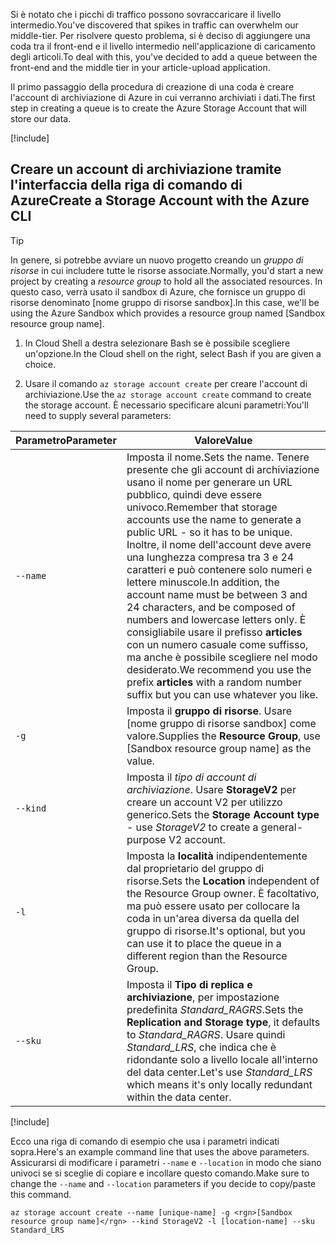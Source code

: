 <span data-ttu-id="ca527-101">Si è notato che i picchi di traffico possono sovraccaricare il livello intermedio.</span><span class="sxs-lookup"><span data-stu-id="ca527-101">You've discovered that spikes in traffic can overwhelm our middle-tier.</span></span> <span data-ttu-id="ca527-102">Per risolvere questo problema, si è deciso di aggiungere una coda tra il front-end e il livello intermedio nell'applicazione di caricamento degli articoli.</span><span class="sxs-lookup"><span data-stu-id="ca527-102">To deal with this, you've decided to add a queue between the front-end and the middle tier in your article-upload application.</span></span>

<span data-ttu-id="ca527-103">Il primo passaggio della procedura di creazione di una coda è creare l'account di archiviazione di Azure in cui verranno archiviati i dati.</span><span class="sxs-lookup"><span data-stu-id="ca527-103">The first step in creating a queue is to create the Azure Storage Account that will store our data.</span></span>

<!-- Activate the sandbox -->
[!include[](../../../includes/azure-sandbox-activate.md)]

## <a name="create-a-storage-account-with-the-azure-cli"></a><span data-ttu-id="ca527-104">Creare un account di archiviazione tramite l'interfaccia della riga di comando di Azure</span><span class="sxs-lookup"><span data-stu-id="ca527-104">Create a Storage Account with the Azure CLI</span></span>

> [!TIP] 
> <span data-ttu-id="ca527-105">In genere, si potrebbe avviare un nuovo progetto creando un _gruppo di risorse_ in cui includere tutte le risorse associate.</span><span class="sxs-lookup"><span data-stu-id="ca527-105">Normally, you'd start a new project by creating a _resource group_ to hold all the associated resources.</span></span> <span data-ttu-id="ca527-106">In questo caso, verrà usato il sandbox di Azure, che fornisce un gruppo di risorse denominato <rgn>[nome gruppo di risorse sandbox]</rgn>.</span><span class="sxs-lookup"><span data-stu-id="ca527-106">In this case, we'll be using the Azure Sandbox which provides a resource group named <rgn>[Sandbox resource group name]</rgn>.</span></span>

1. <span data-ttu-id="ca527-107">In Cloud Shell a destra selezionare Bash se è possibile scegliere un'opzione.</span><span class="sxs-lookup"><span data-stu-id="ca527-107">In the Cloud shell on the right, select Bash if you are given a choice.</span></span>

1. <span data-ttu-id="ca527-108">Usare il comando `az storage account create` per creare l'account di archiviazione.</span><span class="sxs-lookup"><span data-stu-id="ca527-108">Use the `az storage account create` command to create the storage account.</span></span> <span data-ttu-id="ca527-109">È necessario specificare alcuni parametri:</span><span class="sxs-lookup"><span data-stu-id="ca527-109">You'll need to supply several parameters:</span></span>

| <span data-ttu-id="ca527-110">Parametro</span><span class="sxs-lookup"><span data-stu-id="ca527-110">Parameter</span></span> | <span data-ttu-id="ca527-111">Valore</span><span class="sxs-lookup"><span data-stu-id="ca527-111">Value</span></span> |
|-----------|-------|
| `--name`  | <span data-ttu-id="ca527-112">Imposta il nome.</span><span class="sxs-lookup"><span data-stu-id="ca527-112">Sets the name.</span></span> <span data-ttu-id="ca527-113">Tenere presente che gli account di archiviazione usano il nome per generare un URL pubblico, quindi deve essere univoco.</span><span class="sxs-lookup"><span data-stu-id="ca527-113">Remember that storage accounts use the name to generate a public URL - so it has to be unique.</span></span> <span data-ttu-id="ca527-114">Inoltre, il nome dell'account deve avere una lunghezza compresa tra 3 e 24 caratteri e può contenere solo numeri e lettere minuscole.</span><span class="sxs-lookup"><span data-stu-id="ca527-114">In addition, the account name must be between 3 and 24 characters, and be composed of numbers and lowercase letters only.</span></span> <span data-ttu-id="ca527-115">È consigliabile usare il prefisso **articles** con un numero casuale come suffisso, ma anche è possibile scegliere nel modo desiderato.</span><span class="sxs-lookup"><span data-stu-id="ca527-115">We recommend you use the prefix **articles** with a random number suffix but you can use whatever you like.</span></span> |
| `-g`        | <span data-ttu-id="ca527-116">Imposta il **gruppo di risorse**. Usare <rgn>[nome gruppo di risorse sandbox]</rgn> come valore.</span><span class="sxs-lookup"><span data-stu-id="ca527-116">Supplies the **Resource Group**, use <rgn>[Sandbox resource group name]</rgn> as the value.</span></span> |
| `--kind`    | <span data-ttu-id="ca527-117">Imposta il _tipo di account di archiviazione_. Usare **StorageV2** per creare un account V2 per utilizzo generico.</span><span class="sxs-lookup"><span data-stu-id="ca527-117">Sets the **Storage Account type** - use _StorageV2_ to create a general-purpose V2 account.</span></span> |
| `-l`        | <span data-ttu-id="ca527-118">Imposta la **località** indipendentemente dal proprietario del gruppo di risorse.</span><span class="sxs-lookup"><span data-stu-id="ca527-118">Sets the **Location** independent of the Resource Group owner.</span></span> <span data-ttu-id="ca527-119">È facoltativo, ma può essere usato per collocare la coda in un'area diversa da quella del gruppo di risorse.</span><span class="sxs-lookup"><span data-stu-id="ca527-119">It's optional, but you can use it to place the queue in a different region than the Resource Group.</span></span> |
| `--sku`     | <span data-ttu-id="ca527-120">Imposta il **Tipo di replica e archiviazione**, per impostazione predefinita _Standard_RAGRS_.</span><span class="sxs-lookup"><span data-stu-id="ca527-120">Sets the **Replication and Storage type**, it defaults to _Standard_RAGRS_.</span></span> <span data-ttu-id="ca527-121">Usare quindi _Standard_LRS_, che indica che è ridondante solo a livello locale all'interno del data center.</span><span class="sxs-lookup"><span data-stu-id="ca527-121">Let's use _Standard_LRS_ which means it's only locally redundant within the data center.</span></span> |

<!-- Resource selection -->
[!include[](../../../includes/azure-sandbox-regions-first-mention-note.md)]

<span data-ttu-id="ca527-122">Ecco una riga di comando di esempio che usa i parametri indicati sopra.</span><span class="sxs-lookup"><span data-stu-id="ca527-122">Here's an example command line that uses the above parameters.</span></span> <span data-ttu-id="ca527-123">Assicurarsi di modificare i parametri `--name` e `--location` in modo che siano univoci se si sceglie di copiare e incollare questo comando.</span><span class="sxs-lookup"><span data-stu-id="ca527-123">Make sure to change the `--name` and `--location` parameters if you decide to copy/paste this command.</span></span>

```azurecli
az storage account create --name [unique-name] -g <rgn>[Sandbox resource group name]</rgn> --kind StorageV2 -l [location-name] --sku Standard_LRS
```